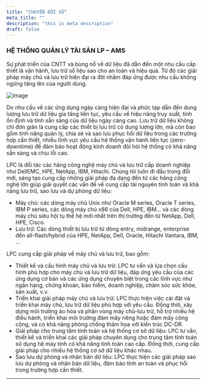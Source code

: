 ```yaml
---
title: "CHUYỂN ĐỔI SỐ"
meta_title: ""
description: "this is meta description"
draft: false
---
```


### HỆ THỐNG QUẢN LÝ TÀI SẢN LP – AMS

<Tabs>

<Tab name="Thách thức">
Sự phát triển của CNTT và bùng nổ về dữ liệu đã dẫn đến một nhu cầu cấp thiết là vận hành, lưu trữ số liệu sao cho an toàn và hiệu quả. Từ đó các giải pháp máy chủ và lưu trữ hiện đại ra đời nhằm đáp ứng được nhu cầu không ngừng tăng lên của người dùng.

![image](/images/services/s2.jpg)

Do nhu cầu về các ứng dụng ngày càng hiện đại và phức tạp dẫn đến dung lượng lưu trữ dữ liệu gia tăng liên tục, yêu cầu về hiệu năng truy xuất, tính ổn định và tính sẵn sàng của dữ liệu ngày càng cao. Lưu trữ dữ liệu không chỉ đơn giản là cung cấp các thiết bị lưu trữ có dung lượng lớn, mà còn bao gồm tính năng quản lý, chia sẻ và sao lưu phục hồi dữ liệu trong các trường hợp cần thiết, nhiều lĩnh vực yêu cầu hệ thống vận hành liên tục (zero-downtime) để đảm bảo hoạt động kinh doanh đòi hỏi hệ thống có khả năng sẵn sàng và chịu lỗi cao.

</Tab>

<Tab name="Giới thiệu về hãng">

LPC là đối tác các hãng công nghệ máy chủ và lưu trữ cấp doanh nghiệp như DellEMC, HPE, NetApp, IBM, Hitachi. Chúng tôi luôn đi đầu trong đổi mới, sáng tạo cung cấp những giải pháp đa dạng đến từ các hãng công nghệ lớn giúp giải quyết các vấn đề về cung cấp tài nguyên tính toán và khả năng lưu trữ, sao lưu và dự phòng dữ liệu:

- Máy chủ: các dòng máy chủ Unix như Oracle M series, Oracle T series, IBM P series, các dòng máy chủ x86 của Dell, HPE, IBM… và các dòng máy chủ siêu hội tụ thế hệ mới nhất trên thị trường đến từ NetApp, Dell, HPE, Cisco.
- Lưu trữ: Các dòng thiết bị lưu trữ từ dòng entry, midrange, enterprise đến all-flash/hybrid của HPE, NetApp, Dell, Oracle, Hitachi Vantara, IBM, …

</Tab>

<Tab name="Giải pháp cung cấp">

LPC cung cấp giải pháp về máy chủ và lưu trữ, bao gồm:

- Thiết kế và cấu hình máy chủ và lưu trữ: LPC tư vấn và lựa chọn cấu hình phù hợp cho máy chủ và lưu trữ dữ liệu, đáp ứng yêu cầu của các ứng dụng cơ bản và các ứng dụng chuyên biệt trong các lĩnh vực như ngân hàng, chứng khoán, bảo hiểm, doanh nghiệp, chăm sóc sức khỏe, sản xuất, v.v.
- Triển khai giải pháp máy chủ và lưu trữ: LPC thực hiện việc cài đặt và triển khai máy chủ, lưu trữ dữ liệu phù hợp với yêu cầu. Đồng thời, xây dựng môi trường ảo hóa và phân vùng máy chủ-lưu trữ, hỗ trợ nhiều hệ điều hành, triển khai môi trường đám mây riêng hoặc đám mây công cộng, và có khả năng phòng chống thảm họa với kiến trúc DC-DR.
- Giải pháp cho trung tâm tính toán và hệ thống cơ sở dữ liệu: LPC tư vấn, thiết kế và triển khai các giải pháp chuyên dụng cho trung tâm tính toán sử dụng hệ máy tính có khả năng tính toán cao cấp. Đồng thời, cung cấp giải pháp cho nhiều hệ thống cơ sở dữ liệu khác nhau.
- Sao lưu dự phòng và nhân bản dữ liệu: LPC thực hiện các giải pháp sao lưu dự phòng và nhân bản dữ liệu, đảm bảo tính an toàn và phục hồi trong trường hợp cần thiết.

</Tab>

</Tabs>

---
